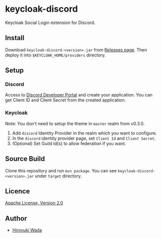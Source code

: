# keycloak-discord

Keycloak Social Login extension for Discord.


## Install

Download `keycloak-discord-<version>.jar` from [Releases page](https://github.com/wadahiro/keycloak-discord/releases).
Then deploy it into `$KEYCLOAK_HOME/providers` directory.

## Setup

### Discord

Access to [Discord Developer Portal](https://discord.com/developers/applications) and create your application.
You can get Client ID and Client Secret from the created application.

### Keycloak

Note: You don't need to setup the theme in `master` realm from v0.3.0.

1. Add `discord` Identity Provider in the realm which you want to configure.
2. In the `discord` identity provider page, set `Client Id` and `Client Secret`.
3. (Optional) Set Guild Id(s) to allow federation if you want.


## Source Build

Clone this repository and run `mvn package`.
You can see `keycloak-discord-<version>.jar` under `target` directory.


## Licence

[Apache License, Version 2.0](https://www.apache.org/licenses/LICENSE-2.0)


## Author

- [Hiroyuki Wada](https://github.com/wadahiro)

